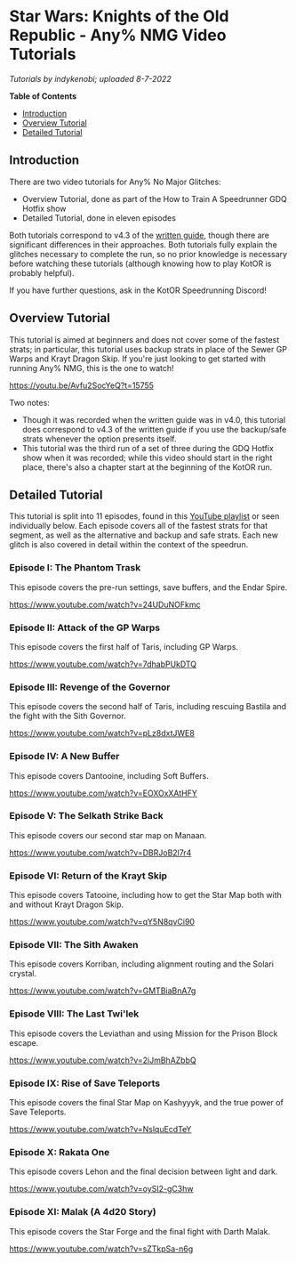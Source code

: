 <style>
.video-container {
  position: relative;
  padding-bottom: 56.25%; /* 16:9 */
  height: 0;
}
.video-container iframe {
  position: absolute;
  top: 0;
  left: 0;
  width: 100%;
  height: 100%;
}
</style>
# Star Wars: Knights of the Old Republic - Any% NMG Video Tutorials

*Tutorials by indykenobi; uploaded 8-7-2022*

**Table of Contents**
- [Introduction](#introduction)
- [Overview Tutorial](#overview-tutorial)
- [Detailed Tutorial](#detailed-tutorial)

## Introduction

There are two video tutorials for Any% No Major Glitches:

- Overview Tutorial, done as part of the How to Train A Speedrunner GDQ Hotfix show
- Detailed Tutorial, done in eleven episodes

Both tutorials correspond to v4.3 of the [written guide](<./Route Guides/Any%25 NMG>), though there are significant differences in their approaches.  Both tutorials fully explain the glitches necessary to complete the run, so no prior knowledge is necessary before watching these tutorials (although knowing how to play KotOR is probably helpful).

If you have further questions, ask in the KotOR Speedrunning Discord!

## Overview Tutorial

This tutorial is aimed at beginners and does not cover some of the fastest strats; in particular, this tutorial uses backup strats in place of the Sewer GP Warps and Krayt Dragon Skip.  If you're just looking to get started with running Any% NMG, this is the one to watch!

https://youtu.be/Avfu2SocYeQ?t=15755

Two notes:
- Though it was recorded when the written guide was in v4.0, this tutorial does correspond to v4.3 of the written guide if you use the backup/safe strats whenever the option presents itself.
- This tutorial was the third run of a set of three during the GDQ Hotfix show when it was recorded; while this video should start in the right place, there's also a chapter start at the beginning of the KotOR run.

## Detailed Tutorial

This tutorial is split into 11 episodes, found in this [YouTube playlist](https://www.youtube.com/playlist?list=PLOUtDgJwg14EzAFwNHcsnb9bwuriGD4Pe) or seen individually below.  Each episode covers all of the fastest strats for that segment, as well as the alternative and backup and safe strats.  Each new glitch is also covered in detail within the context of the speedrun.

### Episode I: The Phantom Trask

This episode covers the pre-run settings, save buffers, and the Endar Spire.

https://www.youtube.com/watch?v=24UDuNOFkmc

### Episode II: Attack of the GP Warps

This episode covers the first half of Taris, including GP Warps.

https://www.youtube.com/watch?v=7dhabPUkDTQ

### Episode III: Revenge of the Governor

This episode covers the second half of Taris, including rescuing Bastila and the fight with the Sith Governor.

https://www.youtube.com/watch?v=pLz8dxtJWE8

### Episode IV: A New Buffer

This episode covers Dantooine, including Soft Buffers.

https://www.youtube.com/watch?v=EOXOxXAtHFY

### Episode V: The Selkath Strike Back

This episode covers our second star map on Manaan.

https://www.youtube.com/watch?v=DBRJoB2l7r4

### Episode VI: Return of the Krayt Skip

This episode covers Tatooine, including how to get the Star Map both with and without Krayt Dragon Skip.

https://www.youtube.com/watch?v=qY5N8qvCi90

### Episode VII: The Sith Awaken

This episode covers Korriban, including alignment routing and the Solari crystal.

https://www.youtube.com/watch?v=GMTBiaBnA7g

### Episode VIII: The Last Twi'lek

This episode covers the Leviathan and using Mission for the Prison Block escape.

https://www.youtube.com/watch?v=2iJmBhAZbbQ

### Episode IX: Rise of Save Teleports

This episode covers the final Star Map on Kashyyyk, and the true power of Save Teleports.

https://www.youtube.com/watch?v=NslquEcdTeY

### Episode X: Rakata One

This episode covers Lehon and the final decision between light and dark.

https://www.youtube.com/watch?v=oySI2-gC3hw

### Episode XI: Malak (A 4d20 Story)

This episode covers the Star Forge and the final fight with Darth Malak.

https://www.youtube.com/watch?v=sZTkpSa-n6g
